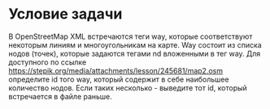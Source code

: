 # Условие задачи

В OpenStreetMap XML встречаются теги way, которые соответствуют некоторым линиям и многоугольникам на карте. Way состоит из списка нодов (точек), которые задаются тегами nd вложенными в тег way. Для доступного по ссылке https://stepik.org/media/attachments/lesson/245681/map2.osm  определите id того way, который содержит в себе наибольшее количество нодов. Если таких несколько - выведите тот id, который встречается в файле раньше.
